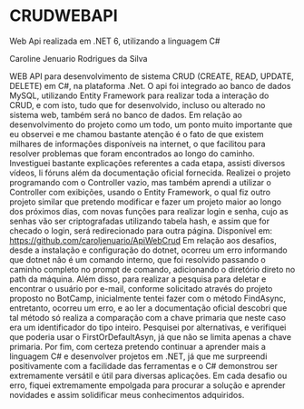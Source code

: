 # CRUDWEBAPI
Web Api realizada em .NET 6, utilizando a linguagem C#

Caroline Jenuario Rodrigues da Silva

WEB API para desenvolvimento de sistema CRUD (CREATE, READ, UPDATE, DELETE) em C#, na plataforma .Net. O api foi integrado ao banco de dados MySQL, utilizando Entity Framework para realizar toda a interação do CRUD, e com isto, tudo que for desenvolvido, incluso ou alterado no sistema web, também será no banco de dados. Em relação ao desenvolvimento do projeto como um todo, um ponto muito importante que eu observei e me chamou bastante atenção é o fato de que existem milhares de informações disponíveis na internet, o que facilitou para resolver problemas que foram encontrados ao longo do caminho. Investiguei bastante explicações referentes a cada etapa, assisti diversos vídeos, li fóruns além da documentação oficial fornecida. Realizei o projeto programando com o Controller vazio, mas também aprendi a utilizar o Controller com exibições, usando o Entity Framework, o qual fiz outro projeto similar que pretendo modificar e fazer um projeto maior ao longo dos próximos dias, com novas funções para realizar login e senha, cujo as senhas vão ser criptografadas  utilizando tabela hash, e assim que for checado o login, será redirecionado para outra página. Disponível em: https://github.com/caroljenuario/ApiWebCrud Em relação aos desafios, desde a instalação e configuração do dotnet, ocorreu um erro informando que dotnet não é um comando interno, que foi resolvido passando o caminho completo no prompt de comando, adicionando o diretório direto no path da máquina. Além disso, para realizar a pesquisa para deletar e encontrar o usuário por e-mail, conforme solicitado através do projeto proposto no BotCamp, inicialmente tentei fazer com o método FindAsync, entretanto, ocorreu um erro, e ao ler a documentação oficial descobri que tal método só realiza a comparação com a chave primaria que neste caso era um identificador do tipo inteiro. Pesquisei por alternativas, e verifiquei que poderia usar o FirstOrDefaultAsyn, já que não se limita apenas a chave primaria. Por fim, com certeza pretendo continuar a aprender mais a linguagem C# e desenvolver projetos em .NET, já que me surpreendi positivamente com a facilidade das ferramentas e o C# demonstrou ser extremamente versátil e útil para diversas aplicações. Em cada desafio ou erro, fiquei extremamente empolgada para procurar a solução e aprender novidades e assim solidificar meus conhecimentos adquiridos.
